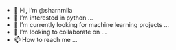 - 👋 Hi, I’m @sharnmila
- 👀 I’m interested in python ...
- 🌱 I’m currently looking for machine learning projects ...
- 💞️ I’m looking to collaborate on ...
- 📫 How to reach me ...

<!---
sharnmila/sharnmila is a ✨ special ✨ repository because its `README.md` (this file) appears on your GitHub profile.
You can click the Preview link to take a look at your changes.
--->
